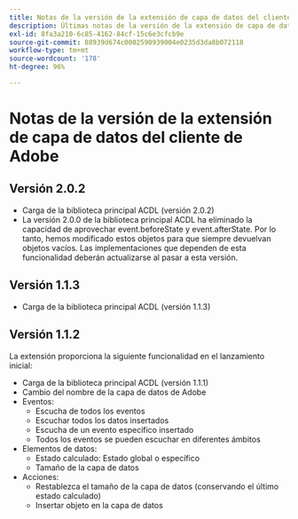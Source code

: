 ```yaml
---
title: Notas de la versión de la extensión de capa de datos del cliente de Adobe
description: Últimas notas de la versión de la extensión de capa de datos del cliente de Adobe en Adobe Experience Platform.
exl-id: 8fa3a210-6c85-4162-84cf-15c6e3cfcb9e
source-git-commit: 88939d674c0002590939004e0235d3da8b072118
workflow-type: tm+mt
source-wordcount: '178'
ht-degree: 96%

---
```


# Notas de la versión de la extensión de capa de datos del cliente de Adobe

## Versión 2.0.2

* Carga de la biblioteca principal ACDL (versión 2.0.2)
* La versión 2.0.0 de la biblioteca principal ACDL ha eliminado la capacidad de aprovechar event.beforeState y event.afterState. Por lo tanto, hemos modificado estos objetos para que siempre devuelvan objetos vacíos. Las implementaciones que dependen de esta funcionalidad deberán actualizarse al pasar a esta versión.

## Versión 1.1.3

* Carga de la biblioteca principal ACDL (versión 1.1.3)

## Versión 1.1.2

La extensión proporciona la siguiente funcionalidad en el lanzamiento inicial:

* Carga de la biblioteca principal ACDL (versión 1.1.1)
* Cambio del nombre de la capa de datos de Adobe
* Eventos:
   * Escucha de todos los eventos
   * Escuchar todos los datos insertados
   * Escucha de un evento específico insertado
   * Todos los eventos se pueden escuchar en diferentes ámbitos
* Elementos de datos:
   * Estado calculado: Estado global o específico
   * Tamaño de la capa de datos
* Acciones:
   * Restablezca el tamaño de la capa de datos (conservando el último estado calculado)
   * Insertar objeto en la capa de datos

